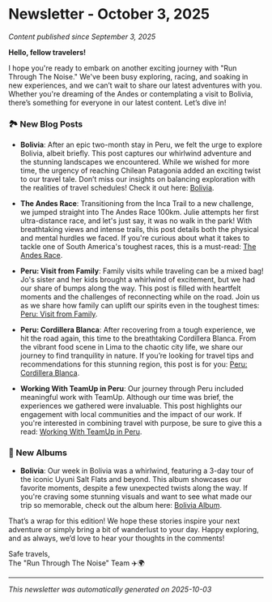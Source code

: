 # Newsletter - October 3, 2025

*Content published since September 3, 2025*

**Hello, fellow travelers!**

I hope you're ready to embark on another exciting journey with "Run Through The Noise." We've been busy exploring, racing, and soaking in new experiences, and we can’t wait to share our latest adventures with you. Whether you're dreaming of the Andes or contemplating a visit to Bolivia, there’s something for everyone in our latest content. Let’s dive in!

### 🏞️ New Blog Posts
- **Bolivia**: After an epic two-month stay in Peru, we felt the urge to explore Bolivia, albeit briefly. This post captures our whirlwind adventure and the stunning landscapes we encountered. While we wished for more time, the urgency of reaching Chilean Patagonia added an exciting twist to our travel tale. Don’t miss our insights on balancing exploration with the realities of travel schedules! Check it out here: [Bolivia](https://runthroughthenoise.com/posts/bolivia).

- **The Andes Race**: Transitioning from the Inca Trail to a new challenge, we jumped straight into The Andes Race 100km. Julie attempts her first ultra-distance race, and let's just say, it was no walk in the park! With breathtaking views and intense trails, this post details both the physical and mental hurdles we faced. If you're curious about what it takes to tackle one of South America's toughest races, this is a must-read: [The Andes Race](https://runthroughthenoise.com/posts/the-andes-race).

- **Peru: Visit from Family**: Family visits while traveling can be a mixed bag! Jo's sister and her kids brought a whirlwind of excitement, but we had our share of bumps along the way. This post is filled with heartfelt moments and the challenges of reconnecting while on the road. Join us as we share how family can uplift our spirits even in the toughest times: [Peru: Visit from Family](https://runthroughthenoise.com/posts/peru-visit-from-family).

- **Peru: Cordillera Blanca**: After recovering from a tough experience, we hit the road again, this time to the breathtaking Cordillera Blanca. From the vibrant food scene in Lima to the chaotic city life, we share our journey to find tranquility in nature. If you’re looking for travel tips and recommendations for this stunning region, this post is for you: [Peru: Cordillera Blanca](https://runthroughthenoise.com/posts/peru-cordillera-blanca).

- **Working With TeamUp in Peru**: Our journey through Peru included meaningful work with TeamUp. Although our time was brief, the experiences we gathered were invaluable. This post highlights our engagement with local communities and the impact of our work. If you're interested in combining travel with purpose, be sure to give this a read: [Working With TeamUp in Peru](https://runthroughthenoise.com/posts/working-with-teamup-in-peru).

### 📸 New Albums
- **Bolivia**: Our week in Bolivia was a whirlwind, featuring a 3-day tour of the iconic Uyuni Salt Flats and beyond. This album showcases our favorite moments, despite a few unexpected twists along the way. If you're craving some stunning visuals and want to see what made our trip so memorable, check out the album here: [Bolivia Album](https://runthroughthenoise.com/albums/bolivia).

That’s a wrap for this edition! We hope these stories inspire your next adventure or simply bring a bit of wanderlust to your day. Happy exploring, and as always, we’d love to hear your thoughts in the comments!

Safe travels,  
The "Run Through The Noise" Team ✈️🌍

---

*This newsletter was automatically generated on 2025-10-03*
